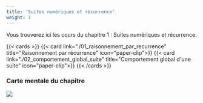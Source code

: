```yaml
---
title: 'Suites numériques et récurrence'
weight: 1
---
```


Vous trouverez ici les cours du chapitre 1 : Suites numériques et récurrence.

{{< cards >}}
  {{< card link="./01_raisonnement_par_recurrence" title="Raisonnement par récurrence" icon="paper-clip">}}
    {{< card link="./02_comportement_global_suite" title="Comportement global d'une suite" icon="paper-clip">}}
{{< /cards >}}

### Carte mentale du chapitre

![](/images/image2.png)
